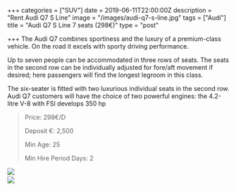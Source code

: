 +++
categories = ["SUV"]
date = 2019-06-11T22:00:00Z
description = "Rent Audi Q7 S Line"
image = "/images/audi-q7-s-line.jpg"
tags = ["Audi"]
title = "Audi Q7 S Line 7 seats (298€)"
type = "post"

+++
The Audi Q7 combines sportiness and the luxury of a premium-class vehicle. On the road it excels with sporty driving performance.

Up to seven people can be accommodated in three rows of seats. The seats in the second row can be individually adjusted for fore/aft movement if desired; here passengers will find the longest legroom in this class.

The six-seater is fitted with two luxurious individual seats in the second row. Audi Q7 customers will have the choice of two powerful engines: the 4.2-litre V-8 with FSI develops 350 hp

> Price: 298€/D
>
> Deposit €: 2,500
>
> Min Age: 25
>
> Min Hire Period Days: 2

![](/images/audi-q7-s-line-2.jpg)[  
![](/images/boton.png)](https://supercarmarbella.com/contact/ "Book")